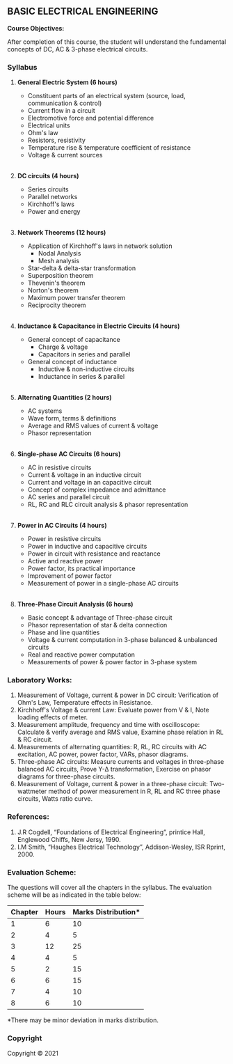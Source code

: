 ## BASIC ELECTRICAL ENGINEERING

**Course Objectives:** 

After completion of this course, the student will understand the fundamental concepts of DC, AC & 3-phase electrical circuits.

### Syllabus

1. **General Electric System (6 hours)**
    * Constituent parts of an electrical system (source, load, communication & control)
    * Current flow in a circuit
    * Electromotive force and potential difference
    * Electrical units
    * Ohm's law
    * Resistors, resistivity
    * Temperature rise & temperature coefficient of resistance
    * Voltage & current sources
    
    <br>

2. **DC circuits (4 hours)**
    * Series circuits
    * Parallel networks
    * Kirchhoff's laws
    * Power and energy

    <br>

3. **Network Theorems (12 hours)**
    * Application of Kirchhoff's laws in network solution
        * Nodal Analysis
        * Mesh analysis
    * Star-delta & delta-star transformation
    * Superposition theorem
    * Thevenin's theorem
    * Norton's theorem
    * Maximum power transfer theorem
    * Reciprocity theorem

    <br>

4. **Inductance & Capacitance in Electric Circuits (4 hours)**
    * General concept of capacitance
        * Charge & voltage
        * Capacitors in series and parallel
    * General concept of inductance
        * Inductive & non-inductive circuits
        * Inductance in series & parallel

    <br>

5. **Alternating Quantities (2 hours)**
    * AC systems
    * Wave form, terms & definitions
    * Average and RMS values of current & voltage
    * Phasor representation

    <br>

6. **Single-phase AC Circuits (6 hours)**
    * AC in resistive circuits
    * Current & voltage in an inductive circuit
    * Current and voltage in an capacitive circuit
    * Concept of complex impedance and admittance
    * AC series and parallel circuit
    * RL, RC and RLC circuit analysis & phasor representation

    <br>

7. **Power in AC Circuits (4 hours)**
    * Power in resistive circuits
    * Power in inductive and capacitive circuits
    * Power in circuit with resistance and reactance
    * Active and reactive power
    * Power factor, its practical importance
    * Improvement of power factor
    * Measurement of power in a single-phase AC circuits

    <br>

8. **Three-Phase Circuit Analysis (6 hours)**
    * Basic concept & advantage of Three-phase circuit
    * Phasor representation of star & delta connection
    * Phase and line quantities
    * Voltage & current computation in 3-phase balanced & unbalanced circuits
    * Real and reactive power computation
    * Measurements of power & power factor in 3-phase system

### Laboratory Works:

1. Measurement of Voltage, current & power in DC circuit: Verification of Ohm's Law, Temperature effects in Resistance.
2. Kirchhoff's Voltage & current Law: Evaluate power from V & I, Note loading effects of meter.
3. Measurement amplitude, frequency and time with oscilloscope: Calculate & verify average and RMS value, Examine phase relation in RL & RC circuit.
4. Measurements of alternating quantities: R, RL, RC circuits with AC excitation, AC power, power factor, VARs, phasor diagrams.
5. Three-phase AC circuits: Measure currents and voltages in three-phase balanced AC circuits, Prove Y-∆ transformation, Exercise on phasor diagrams for three-phase circuits.
6. Measurement of Voltage, current & power in a three-phase circuit: Two-wattmeter method of power measurement in R, RL and RC three phase circuits, Watts ratio curve.

### References:

1. J.R Cogdell, “Foundations of Electrical Engineering”, printice Hall, Englewood Chiffs, New Jersy, 1990.
2. I.M Smith, “Haughes Electrical Technology”, Addison-Wesley, ISR Rprint, 2000.

### Evaluation Scheme:

The questions will cover all the chapters in the syllabus. The evaluation scheme will be as indicated in the table below:

| Chapter | Hours | Marks Distribution* |
|---|---|---|
| 1 | 6 | 10 |
| 2 | 4 | 5 |
| 3 | 12 | 25 |
| 4 | 4 | 5 |
| 5 | 2 | 15 |
| 6 | 6 | 15 |
| 7 | 4 | 10 |
| 8 | 6 | 10 |

*There may be minor deviation in marks distribution.

### Copyright

Copyright © 2021 
